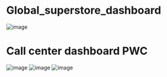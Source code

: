 # Global_superstore_dashboard
![image](https://user-images.githubusercontent.com/102457813/226563746-75f669a3-a31a-4a45-ba15-23a14e99ebeb.png)

# Call center dashboard PWC
![image](https://user-images.githubusercontent.com/102457813/234506701-fc3c3b3d-6db5-4336-b365-cf7720237588.png)
![image](https://user-images.githubusercontent.com/102457813/234506848-8ca8dbf5-09cd-44f1-82bb-f1988443ef8f.png)
![image](https://user-images.githubusercontent.com/102457813/234507018-7292072f-a44f-4f1b-849e-997d50fda9c1.png)



